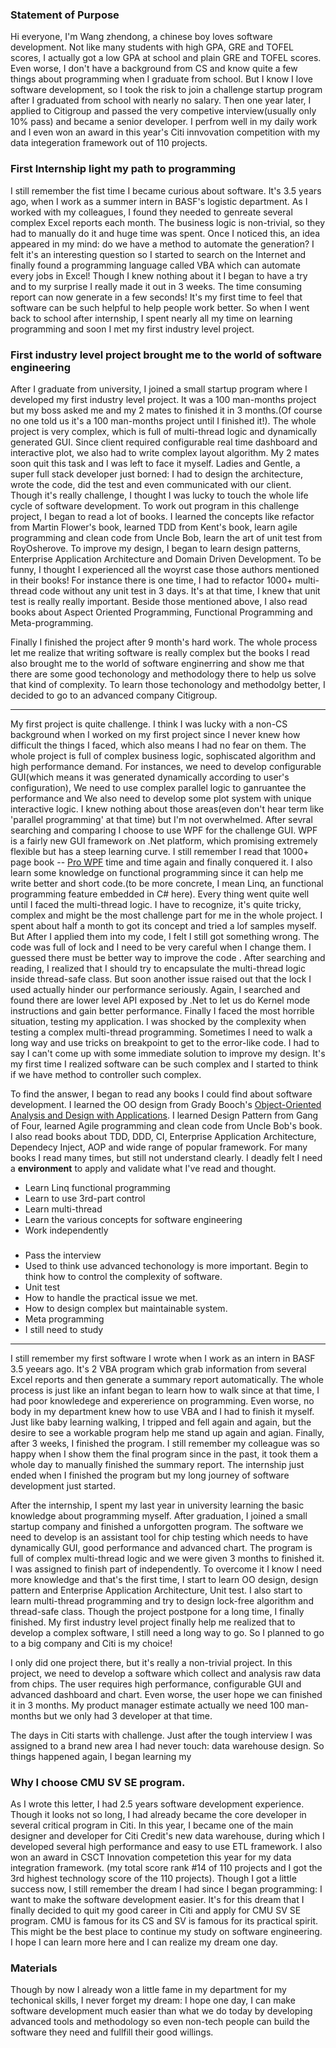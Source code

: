 ### Statement of Purpose
Hi everyone, I'm Wang zhendong, a chinese boy loves software development. Not like many students with high GPA, GRE and TOFEL scores, I actually got a low GPA at school and plain GRE and TOFEL scores. Even worse, I don't have a background from CS and know quite a few things about programming when I graduate from school. But I know I love software development, so I took the risk to join a challenge startup program after I graduated from school with nearly no salary. Then one year later, I applied to Citigroup and passed the very competive interview(usually only 10% pass) and became a senior developer. I perfrom well in my daily work and I even won an award in this year's Citi innvovation competition with my data integeration framework out of 110 projects.  



### First Internship light my path to programming
I still remember the fist time I became curious about software. It's 3.5 years ago, when I work as a summer intern in BASF's logistic department. As I worked with my colleagues, I found they needed to genreate several complex Excel reports each month. The business logic is non-trivial, so they had to manually do it and huge time was spent. Once I noticed this, an idea appeared in my mind: do we have a method to automate the generation? I felt it's an interesting question so I started to search on the Internet and finally found a programming language called VBA which can automate every jobs in Excel! Though I knew nothing about it I began to have a try and to my surprise I really made it out in 3 weeks. The time consuming report can now generate in a few seconds! It's my first time to feel that software can be such helpful to help people work better. So when I went back to school after internship, I spent nearly all my time on learning programming and soon I met my first industry level project.

### First industry level project brought me to the world of software engineering
After I graduate from university, I joined a small startup program where I developed my first industry level project. It was a 100 man-months project but my boss asked me and my 2 mates to finished it in 3 months.(Of course no one told us it's a 100 man-months project until I finished it!). The whole project is very complex, which is full of multi-thread logic and dynamically generated GUI. Since client required configurable real time dashboard and interactive plot, we also had to write complex layout algorithm. My 2 mates soon quit this task and I was left to face it myself. Ladies and Gentle, a super full stack developer just borned: I had to design the architecture, wrote the code, did the test and even communicated with our client. Though it's really challenge, I thought I was lucky to touch the whole life cycle of software development. To work out program in this challenge project, I began to read a lot of books. I learned the concepts like refactor from Martin Flower's book, learned TDD from Kent's book, learn agile programming and clean code from Uncle Bob, learn the art of unit test from RoyOsherove. To improve my design, I began to learn design patterns, Enterprise Application Architecture and Domain Driven Development. To be funny, I thought I experienced all the woyrst case those authors mentioned in their books! For instance there is one time, I had to refactor 1000+ multi-thread code without any unit test in 3 days. It's at that time, I knew that unit test is really really important. Beside those mentioned above, I also read books about Aspect Oriented Programming, Functional Programming and Meta-programming.

Finally I finished the project after 9 month's hard work. The whole process let me realize that writing software is really complex but the books I read also brought me to the world of software enginerring and show me that there are some good techonology and methodology there to help us solve that kind of complexity. To learn those techonology and methodolgy better, I decided to go to an advanced company Citigroup.



____________________________

My first project is quite challenge. 
I think I was lucky with a non-CS background when I worked on my first project since I never knew how difficult the things I faced, which also means I had no fear on them. The whole project is full of complex business logic, sophiscated algorithm and high performance demand. For instances, we need to develop configurable GUI(which means it was generated dynamically according to user's configuration), We need to use complex parallel logic to ganruantee the performance and We also need to develop some plot system with unique interactive logic. I knew nothing about those areas(even don't hear term like 'parallel programming' at that time) but I'm not overwhelmed. After sevral searching and comparing I choose to use WPF for the challenge GUI. WPF is a fairly new GUI framework on .Net platform, which promising extremely flexible but has a steep learning curve. I still remember I read that 1000+ page book -- [Pro WPF](http://www.amazon.com/Pro-WPF-2010-Presentation-Foundation/dp/1430272058/ref=sr_1_3?ie=UTF8&qid=1449541096&sr=8-3&keywords=pro+WPF) time and time again and finally conquered it. I also learn some knowledge on functional programming since it can help me write better and short code.(to be more concrete, I mean Linq, an functional programming feature embedded in C# here). Every thing went quite well until I faced the multi-thread logic. I have to recognize, it's quite tricky, complex and might be the most challenge part  for me in the whole project. I spent about half a month to got its concept and tried a lof samples myself. But After I applied them into my code, I felt I still got something wrong. The code was full of lock and I need to be very careful when I change them. I guessed there must be better way to improve the code . After searching and reading, I realized that I should try to encapsulate the multi-thread logic inside thread-safe class. But soon another issue raised out that the lock I used actually hinder our performance seriously. Again, I searched and found there are lower level API exposed by .Net to let us do Kernel mode instructions and gain better performance. Finally I faced the most horrible situation, testing my application. I was shocked by the complexity when testing  a complex multi-thread programming. Sometimes I need to walk a long way and use tricks on breakpoint to get to the error-like code. I had to say I can't come up with some immediate solution to improve my design. It's my first time I realized software can be such complex and I started to think if we have method to controller such complex. 

To find the answer, I began to read any books I could find about software development. I learned the OO design from Grady Booch's [Object-Oriented Analysis and Design with Applications](http://www.amazon.com/Object-Oriented-Analysis-Design-Applications-3rd/dp/020189551X/ref=sr_1_3?ie=UTF8&qid=1449544953&sr=8-3&keywords=object+oriented+design). I learned Design Pattern from Gang of Four, learned Agile programming and clean code from Uncle Bob's book. I also read books about TDD, DDD, CI, Enterprise Application Architecture, Dependecy Inject, AOP and wide range of popular framework. For many books I read many times, but still not understand clearly. I deadly felt I need a **environment** to  apply and validate what  I've read and thought.  




* Learn Linq functional programming
* Learn to use 3rd-part control
* Learn multi-thread
* Learn the various concepts for software engineering
* Work independently



### 
* Pass the interview
* Used to think use advanced techonology is more important. Begin to think how to control the complexity of software. 
* Unit test
* How to handle the practical issue we met.
* How to design complex but maintainable system.
* Meta programming
* I still need to study
___________

I still remember my first software I wrote when I work as an intern in BASF 3.5 yeears ago. It's 2 VBA program which grab information from several Excel reports and then generate a summary report  automatically. The whole process is just like an infant began to learn how to walk since at that time, I had poor knowledege and expererience on programming. Even worse, no body in my department knew how to use VBA and I had to finish it myself. Just like baby learning walking, I tripped and fell again and again, but the desire to see a workable program help me stand up again and agian. Finally, after 3 weeks, I finished the program. I still remember my colleague was so happy when I show them the final program since in the past, it took them a whole day to manually finished the summary report. The internship just ended when I finished the program but my long journey of software development just started.

After the internship, I spent my last year in university learning the basic knowledge about programming myself. After graduation, I joined a small startup company and finished a unforgotten program. The software we need to develop is an assistant tool for chip testing which needs to have dynamically GUI, good performance  and advanced chart. The program is full of complex multi-thread logic and we were given 3 months to finished it. I was assigned to finish part of independently. To overcome it I know I need more knowledge and that's the first time, I start to learn OO design, design pattern and Enterprise Application Architecture, Unit test. I also start to learn multi-thread programming and try to design lock-free algorithm and thread-safe class. Though the project postpone for a long time, I finally finished. My first industry level project finally help me realized that to develop a complex software, I still need a long way to go. So I planned to go to a big company and Citi is my choice! 

I only did one project there, but it's really a non-trivial project. In this project, we need to develop a software which collect and analysis raw data from chips. The user requires high performance, configurable GUI and advanced dashboard and chart. Even worse, the user hope we can finished it in 3 months. My product manager estimate actually we need 100 man-months but we only had 3 developer at that time.  

The days in Citi starts with challenge. Just after the tough interview I was assigned to a brand new area I had never touch: data warehouse design. So things happened again, I began learning my  


### Why I choose CMU SV SE program.


As I wrote this letter, I had 2.5 years software development experience. Though it looks not so long, I had already became the core developer in several critical program in Citi.  In this year, I became one of the main designer and developer for Citi Credit's new data warehouse, during which I developed several high performance and easy to use ETL framework. I also won an award in CSCT Innovation competetion this year for my data integration framework. (my total score rank #14 of 110 projects and I got the 3rd highest technology score of the 110 projects). Though I got a little success now, I still remember the dream I had since I began programming: I want to make the software development easier. It's for this dream that I finally decided to quit my good career in Citi and apply for CMU SV SE program. CMU is famous for its CS and SV is famous for its practical spirit. This might be the best place to continue my study on software engineering. I hope I can learn more here and I can realize my dream one day.



### Materials
Though by now I already won a little fame in my department for my techonical skills, I never forget my dream: I hope one day, I can make software development much easier than what we do today by developing advanced tools and methodology so even non-tech people can build the software they need and fullfill their good willings. 




